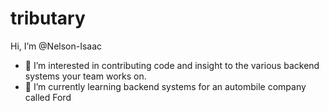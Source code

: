 # tributary
Hi, I’m @Nelson-Isaac
- 👀 I’m interested in contributing code and insight to the various backend systems your team works on.
- 🌱 I’m currently learning backend systems for an autombile company called Ford
